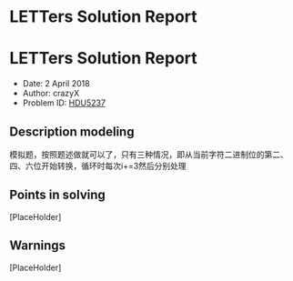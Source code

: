 # LETTers Solution Report
# LETTers Solution Report

- Date: 2 April 2018
- Author: crazyX
- Problem ID: [HDU5237](https://vjudge.net/contest/220605#problem/B)

## Description modeling

模拟题，按照题述做就可以了，只有三种情况，即从当前字符二进制位的第二、四、六位开始转换，循环时每次i+=3然后分别处理

## Points in solving

[PlaceHolder]

## Warnings

[PlaceHolder]

